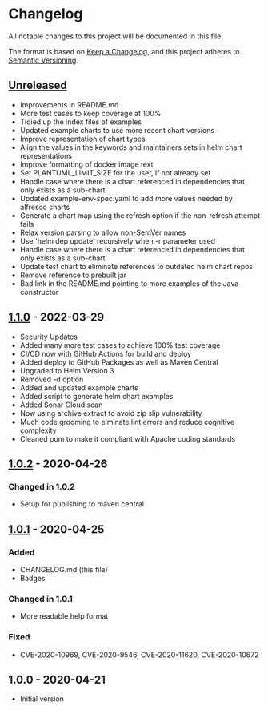 # Changelog

All notable changes to this project will be documented in this file.

The format is based on [Keep a Changelog](https://keepachangelog.com/en/1.0.0/),
and this project adheres to [Semantic Versioning](https://semver.org/spec/v2.0.0.html).

## [Unreleased]

- Improvements in README.md
- More test cases to keep coverage at 100%
- Tidied up the index files of examples
- Updated example charts to use more recent chart versions
- Improve representation of chart types
- Align the values in the keywords and maintainers sets in helm chart representations
- Improve formatting of docker image text
- Set PLANTUML_LIMIT_SIZE for the user, if not already set
- Handle case where there is a chart referenced in dependencies that only exists as a sub-chart
- Updated example-env-spec.yaml to add more values needed by alfresco charts
- Generate a chart map using the refresh option if the non-refresh attempt fails
- Relax version parsing to allow non-SemVer names
- Use 'helm dep update' recursively when -r parameter used
- Handle case where there is a chart referenced in dependencies that only exists as a sub-chart
- Update test chart to eliminate references to outdated helm chart repos
- Remove reference to prebuilt jar
- Bad link in the README.md pointing to more examples of the Java constructor

## [1.1.0] - 2022-03-29

- Security Updates
- Added many more test cases to achieve 100% test coverage
- CI/CD now with GitHub Actions for build and deploy
- Added deploy to GitHub Packages as well as Maven Central
- Upgraded to Helm Version 3
- Removed -d option
- Added and updated example charts
- Added script to generate helm chart examples
- Added Sonar Cloud scan
- Now using archive extract to avoid zip slip vulnerability
- Much code grooming to elminate lint errors and reduce cognitive complexity
- Cleaned pom to make it compliant with Apache coding standards

## [1.0.2] - 2020-04-26

### Changed in 1.0.2

- Setup for publishing to maven central

## [1.0.1] - 2020-04-25

### Added

- CHANGELOG.md (this file)
- Badges

### Changed in 1.0.1

- More readable help format

### Fixed

- CVE-2020-10969, CVE-2020-9546, CVE-2020-11620, CVE-2020-10672

## 1.0.0 - 2020-04-21

- Initial version

[Unreleased]: https://github.com/melahn/helm-chartmap/compare/v1.1.0...HEAD
[1.1.0]: https://github.com/melahn/helm-chartmap/compare/v1.0.2...v1.1.0
[1.0.2]: https://github.com/melahn/helm-chartmap/compare/v1.0.1...v1.0.2
[1.0.1]: https://github.com/melahn/helm-chartmap/compare/v1.0.0...v1.0.1
